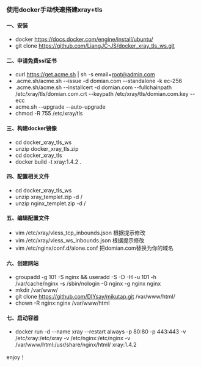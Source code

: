 ### 使用docker手动快速搭建xray+tls

#### 一、安装
* docker https://docs.docker.com/engine/install/ubuntu/
* git clone https://github.com/LiangJC-JS/docker_xray_tls_ws.git

#### 二、申请免费ssl证书
* curl https://get.acme.sh | sh -s email=root@admin.com
* .acme.sh/acme.sh --issue -d domian.com --standalone -k ec-256
* .acme.sh/acme.sh --installcert -d domian.com --fullchainpath /etc/xray/tls/domian.com.crt --keypath /etc/xray/tls/domian.com.key --ecc
* acme.sh --upgrade --auto-upgrade
* chmod -R 755 /etc/xray/tls 

#### 三、构建docker镜像
* cd docker_xray_tls_ws
* unzip docker_xray_tls.zip
* cd docker_xray_tls
* docker build -t xray:1.4.2 .

#### 四、配置相关文件
* cd docker_xray_tls_ws
* unzip xray_templet.zip -d /
* unzip nginx_templet.zip -d /

#### 五、编辑配置文件
* vim /etc/xray/vless_tcp_inbounds.json	根据提示修改
* vim /etc/xray/vless_ws_inbounds.json	根据提示修改
* vim /etc/nginx/conf.d/alone.conf	把domian.com替换为你的域名

#### 六、创建网站
* groupadd -g 101 -S nginx && useradd -S -D -H -u 101 -h /var/cache/nginx -s /sbin/nologin -G nginx -g nginx nginx
* mkdir /var/www/
* git clone https://github.com/DIYsay/mikutap.git /var/www/html/
* chown -R nginx:nginx /var/www/html

#### 七、启动容器
* docker run -d --name xray --restart always -p 80:80 -p 443:443 -v /etc/xray:/etc/xray -v /etc/nginx:/etc/nginx -v /var/www/html:/usr/share/nginx/html/ xray:1.4.2

enjoy！
